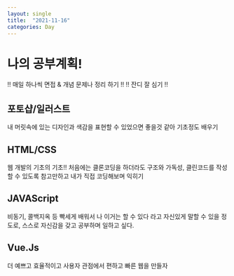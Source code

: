 ```yaml
---
layout: single
title:  "2021-11-16"
categories: Day
---
```



# 나의 공부계획!


!! 매일 하나씩 면접 & 개념 문제나 정리 하기 !!
!! 잔디 잘 심기 !!


포토샵/일러스트 
---
내 머릿속에 있는 디자인과 색감을 표현할 수 있었으면 좋을것 같아 기초정도 배우기 


HTML/CSS
---
웹 개발의 기초의 기초!! 처음에는 클론코딩을 하더라도 구조와 가독성, 클린코드를 작성할 수 있도록 참고만하고 내가 직접 코딩해보며 익히기


JAVAScript
---
비동기, 콜백지옥 등  빡세게 배워서 나 이거는 할 수 있다 라고 자신있게 말할 수 있을 정도로, 스스로 자신감을 갖고 공부하며 일하고 싶다.


Vue.Js
---
더 예쁘고 효율적이고 사용자 관점에서 편하고 빠른 웹을 만들자